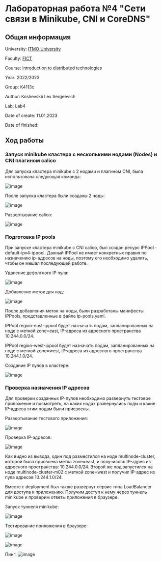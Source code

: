 # Лабораторная работa №4 "Сети связи в Minikube, CNI и CoreDNS"

## Общая информация

University: [ITMO University](https://itmo.ru/ru/)

Faculty: [FICT](https://fict.itmo.ru)

Course: [Introduction to distributed technologies](https://github.com/itmo-ict-faculty/introduction-to-distributed-technologies)

Year: 2022/2023

Group: K4113c

Author: Koshevskii Lev Sergeevich

Lab: Lab4

Date of create: 11.01.2023

Date of finished: 

## Ход работы

### Запуск minikube кластера с несколькими нодами (Nodes) и CNI плагином calico

Для запуска кластера minikube с 2 нодами и плагином CNI, была использована следующая команда: 

![image](https://user-images.githubusercontent.com/46699832/211786351-fcd5e055-e727-4106-8f2c-66067cc6501a.png)

После запуска кластера были созданы 2 ноды:

![image](https://user-images.githubusercontent.com/46699832/211786406-41077cea-bfbd-44ea-ada7-8a120b327a86.png)

Развертывание calico:

![image](https://user-images.githubusercontent.com/46699832/211786556-99005ad7-fa0a-4949-a878-13a7b87260c4.png)

### Подготовка IP pools

При запуске кластера minikube c CNI calico, был создан ресурс IPPool - default-ipv4-ippool.
Данный IPPool не имеет конкретных правил по назначению ip-адресов на ноды, поэтому его необходимо удалить, чтобы он мешал последующей работе.

Удаление дефолтного IP пула:

![image](https://user-images.githubusercontent.com/46699832/211789689-167c3934-582e-4970-808e-b21d2f37ebda.png)

Добавление меток для нод:

![image](https://user-images.githubusercontent.com/46699832/211787017-7644eede-6701-4e11-bbf3-3c6405376ccf.png)

После добавления меток на ноды, были разработаны манифесты IPPools, представленные в файле ip-pools.yaml.

IPPool region-east-ippool будет назначать подам, запланированных на ноде с меткой zone=east, IP-адреса из адресного пространства 10.244.0.0/24.

IPPool region-west-ippool будет назначать подам, запланированных на ноде с меткой zone=west, IP-адреса из адресного пространства 10.244.1.0/24.

Создание IP пулов в кластере:

![image](https://user-images.githubusercontent.com/46699832/211789826-bbfa4b27-76c0-44a5-bd91-9d53bf87ef1f.png)
### Проверка назначения IP адресов

Для проверки созданных IP-пулов необходимо развернуть тестовое приложение и посмотреть, на каких нодах развернулись поды и какие IP-адреса этим подам были присвоены.

Развертывание тестового приложения:

![image](https://user-images.githubusercontent.com/46699832/211787415-d6403ba3-08b8-41d4-9f66-e794d72b4e1f.png)

Проверка IP-адресов:

![image](https://user-images.githubusercontent.com/46699832/211787477-22156e70-255b-4007-925a-f91c3b025577.png)

Как видно из вывода, один под разместился на ноде multinode-cluster, которой была присвоена метка zone=east, и получилось IP-адрес из адресного пространства: 10.244.0.0/24. Второй же под запустился на ноде multinode-cluster-m02 с меткой zone=west и получил IP-адрес из пула адресов 10.244.1.0/24.

Вместе с deployment был также развернут сервис типа LoadBalancer для доступа к приложению. Получим доступ к нему через туннель minikube и проверим ответы приложения в браузере.

Запуск туннеля minikube:

![image](https://user-images.githubusercontent.com/46699832/211787580-cea1db5d-cde2-4076-ba7c-a62286fccd5f.png)

Тестирование приложения в браузере:

![image](https://user-images.githubusercontent.com/46699832/211787637-0e89ccff-93f4-47f3-a1bf-11688575e746.png)

![image](https://user-images.githubusercontent.com/46699832/211787660-f45b9201-b873-4b9a-9711-9fec695d49d0.png)

Пинг:
![image](https://user-images.githubusercontent.com/46699832/211787745-52e321e1-340a-4111-a308-f1289dc42616.png)






